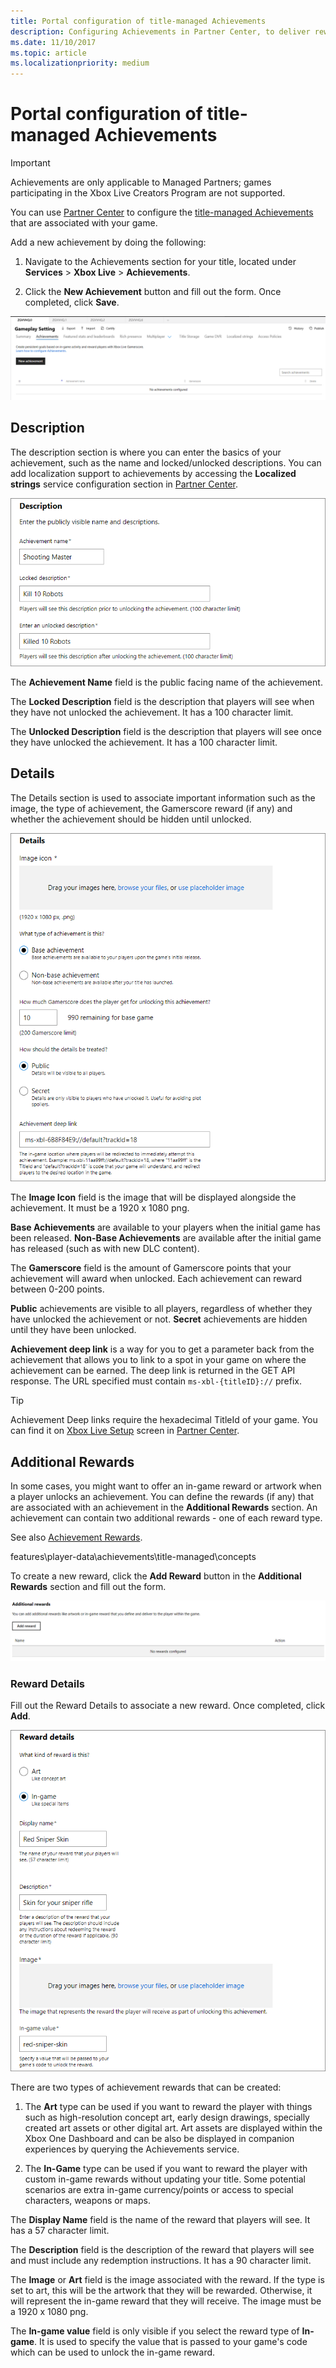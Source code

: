 ```yaml
---
title: Portal configuration of title-managed Achievements
description: Configuring Achievements in Partner Center, to deliver rewards.
ms.date: 11/10/2017
ms.topic: article
ms.localizationpriority: medium
---
```


# Portal configuration of title-managed Achievements

> [!IMPORTANT]
> Achievements are only applicable to Managed Partners; games participating in the Xbox Live Creators Program are not supported.

You can use [Partner Center](https://partner.microsoft.com/dashboard) to configure the [title-managed Achievements](../../live-achievements-eb-vs-tm.md) that are associated with your game.

Add a new achievement by doing the following:

1. Navigate to the Achievements section for your title, located under **Services** > **Xbox Live** > **Achievements**.

2. Click the **New Achievement** button and fill out the form.  Once completed, click **Save**.

![Creating a new achievement in Partner Center](live-achievements-tm-config-images/achievement-table.png)


## Description

The description section is where you can enter the basics of your achievement, such as the name and locked/unlocked descriptions.
You can add localization support to achievements by accessing the **Localized strings** service configuration section in [Partner Center](https://partner.microsoft.com/dashboard).

![Description fields when configuring a new achievement in Partner Center](live-achievements-tm-config-images/achievements-2.png)

The **Achievement Name** field is the public facing name of the achievement.

The **Locked Description** field is the description that players will see when they have not unlocked the achievement.
It has a 100 character limit.

The **Unlocked Description** field is the description that players will see once they have unlocked the achievement.
It has a 100 character limit.


## Details

The Details section is used to associate important information such as the image, the type of achievement, the Gamerscore reward (if any) and whether the achievement should be hidden until unlocked.

![Details fields when configuring a new achievement in Partner Center](live-achievements-tm-config-images/achievements-3.png)

The **Image Icon** field is the image that will be displayed alongside the achievement.
It must be a 1920 x 1080 png.

**Base Achievements** are available to your players when the initial game has been released.
**Non-Base Achievements** are available after the initial game has released (such as with new DLC content).

The **Gamerscore** field is the amount of Gamerscore points that your achievement will award when unlocked.
Each achievement can reward between 0-200 points.

**Public** achievements are visible to all players, regardless of whether they have unlocked the achievement or not.
**Secret** achievements are hidden until they have been unlocked.

**Achievement deep link** is a way for you to get a parameter back from the achievement that allows you to link to a spot in your game on where the achievement can be earned.
The deep link is returned in the GET API response.
The URL specified must contain `ms-xbl-{titleID}://` prefix.

> [!TIP]
> Achievement Deep links require the hexadecimal TitleId of your game. You can find it on [Xbox Live Setup](../../../../../configure-xbl/dev-center/xbox-live-setup.md) screen in [Partner Center](https://developer.microsoft.com/dashboard).


## Additional Rewards

In some cases, you might want to offer an in-game reward or artwork when a player unlocks an achievement.
You can define the rewards (if any) that are associated with an achievement in the **Additional Rewards** section.
An achievement can contain two additional rewards - one of each reward type.

See also [Achievement Rewards](../concepts/live-achievement-rewards.md).


features\player-data\achievements\title-managed\concepts

To create a new reward, click the **Add Reward** button in the **Additional Rewards** section and fill out the form.

![Adding rewards to an achievement in Partner Center](live-achievements-tm-config-images/achievement-reward.png)


### Reward Details

Fill out the Reward Details to associate a new reward. Once completed, click **Add**.

![Configuring award details for an achievement in Partner Center](live-achievements-tm-config-images/achievements-5.png)

There are two types of achievement rewards that can be created:

1. The **Art** type can be used if you want to reward the player with things such as high-resolution concept art, early design drawings, specially created art assets or other digital art. Art assets are displayed within the Xbox One Dashboard and can be also be displayed in companion experiences by querying the Achievements service.

2. The **In-Game** type can be used if you want to reward the player with custom in-game rewards without updating your title. Some potential scenarios are extra in-game currency/points or access to special characters, weapons or maps.

The **Display Name** field is the name of the reward that players will see.
It has a 57 character limit.

The **Description** field is the description of the reward that players will see and must include any redemption instructions.
It has a 90 character limit.

The **Image** or **Art** field is the image associated with the reward.
If the type is set to art, this will be the artwork that they will be rewarded.
Otherwise, it will represent the in-game reward that they will receive.
The image must be a 1920 x 1080 png.

The **In-game value** field is only visible if you select the reward type of **In-game**.
It is used to specify the value that is passed to your game's code which can be used to unlock the in-game reward.
